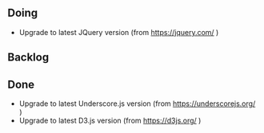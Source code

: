 Doing
----
* Upgrade to latest JQuery version (from https://jquery.com/ )

Backlog
-------



Done
----
* Upgrade to latest Underscore.js version (from https://underscorejs.org/ )
* Upgrade to latest D3.js version (from https://d3js.org/ )

